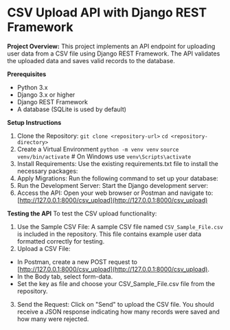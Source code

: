 # CSV Upload API with Django REST Framework

**Project Overview:**
This project implements an API endpoint for uploading user data from a CSV file using Django REST Framework. The API
validates the uploaded data and saves valid records to the database.

**Prerequisites**

* Python 3.x
* Django 3.x or higher
* Django REST Framework
* A database (SQLite is used by default)

**Setup Instructions**

1. Clone the Repository:
   `git clone <repository-url>`
   `cd <repository-directory>`
2. Create a Virtual Environment
   `python -m venv venv`
   `source venv/bin/activate`  # On Windows use `venv\Scripts\activate`
3. Install Requirements:
   Use the existing requirements.txt file to install the necessary packages:
4. Apply Migrations:
   Run the following command to set up your database:
5. Run the Development Server:
   Start the Django development server:
6. Access the API:
   Open your web browser or Postman and navigate to:
   [http://127.0.0.1:8000/csv_upload](http://127.0.0.1:8000/csv_upload)

**Testing the API**
To test the CSV upload functionality:

1. Use the Sample CSV File:
   A sample CSV file named `CSV_Sample_File.csv` is included in the repository. This file contains example user data
   formatted correctly for testing.
2. Upload a CSV File:

* In Postman, create a new POST request to [http://127.0.0.1:8000/csv_upload](http://127.0.0.1:8000/csv_upload).
* In the Body tab, select form-data.
* Set the key as file and choose your CSV_Sample_File.csv file from the repository.

3. Send the Request:
   Click on "Send" to upload the CSV file. You should receive a JSON response indicating how many records were saved and
   how many were rejected.